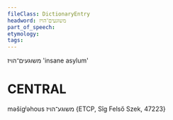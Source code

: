 ```yaml
---
fileClass: DictionaryEntry
headword: משוגעים־הויז
part_of_speech: 
etymology: 
tags: 
---
```

משוגעים־הויז
'insane asylum'

CENTRAL
========

məšɩ́gʲəhous משוגע־הויז {ETCP, Sîg Felső Szek, 47223}
